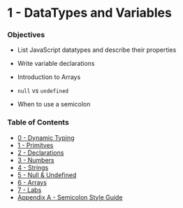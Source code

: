 # 1 - DataTypes and Variables
### Objectives
* List JavaScript datatypes and describe their properties
  
* Write variable declarations
  
* Introduction to Arrays
  
* `null` vs `undefined`
  
* When to use a semicolon

### Table of Contents
* [0 - Dynamic Typing](0_DynamicTyping.md)
* [1 - Primitves](1_Primitives.md)
* [2 - Declarations](2_Declarations.md)
* [3 - Numbers](3_Numbers.md)
* [4 - Strings](4_Strings.md)
* [5 - Null & Undefined](5_Null_Undefined.md)
* [6 - Arrays](6_Arrays.md)
* [7 - Labs](7_Labs.md)
* [Appendix A - Semicolon Style Guide](Appendix_A.md)
